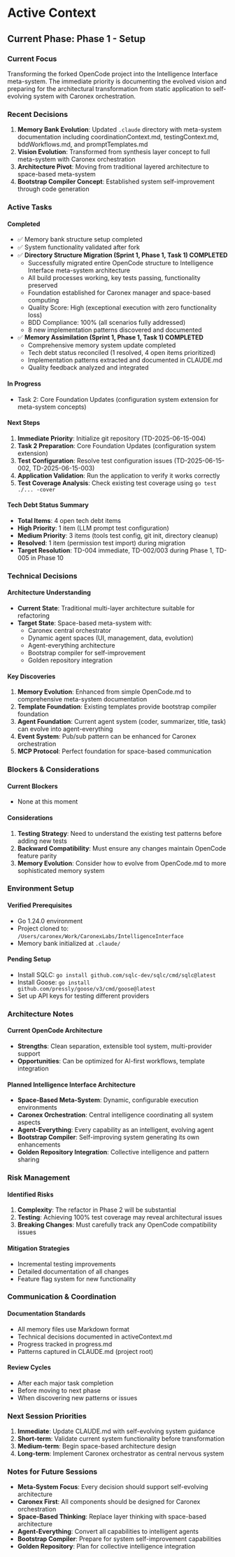 # Active Context

## Current Phase: Phase 1 - Setup

### Current Focus
Transforming the forked OpenCode project into the Intelligence Interface meta-system. The immediate priority is documenting the evolved vision and preparing for the architectural transformation from static application to self-evolving system with Caronex orchestration.

### Recent Decisions
1. **Memory Bank Evolution**: Updated `.claude` directory with meta-system documentation including coordinationContext.md, testingContext.md, bddWorkflows.md, and promptTemplates.md
2. **Vision Evolution**: Transformed from synthesis layer concept to full meta-system with Caronex orchestration
3. **Architecture Pivot**: Moving from traditional layered architecture to space-based meta-system
4. **Bootstrap Compiler Concept**: Established system self-improvement through code generation

### Active Tasks

#### Completed
- ✅ Memory bank structure setup completed
- ✅ System functionality validated after fork  
- ✅ **Directory Structure Migration (Sprint 1, Phase 1, Task 1) COMPLETED**
  - Successfully migrated entire OpenCode structure to Intelligence Interface meta-system architecture
  - All build processes working, key tests passing, functionality preserved
  - Foundation established for Caronex manager and space-based computing
  - Quality Score: High (exceptional execution with zero functionality loss)
  - BDD Compliance: 100% (all scenarios fully addressed)
  - 8 new implementation patterns discovered and documented
- ✅ **Memory Assimilation (Sprint 1, Phase 1, Task 1) COMPLETED**
  - Comprehensive memory system update completed
  - Tech debt status reconciled (1 resolved, 4 open items prioritized)
  - Implementation patterns extracted and documented in CLAUDE.md
  - Quality feedback analyzed and integrated

#### In Progress
- Task 2: Core Foundation Updates (configuration system extension for meta-system concepts)

#### Next Steps
1. **Immediate Priority**: Initialize git repository (TD-2025-06-15-004)
2. **Task 2 Preparation**: Core Foundation Updates (configuration system extension)
3. **Test Configuration**: Resolve test configuration issues (TD-2025-06-15-002, TD-2025-06-15-003)
4. **Application Validation**: Run the application to verify it works correctly
5. **Test Coverage Analysis**: Check existing test coverage using `go test ./... -cover`

#### Tech Debt Status Summary
- **Total Items**: 4 open tech debt items
- **High Priority**: 1 item (LLM prompt test configuration)
- **Medium Priority**: 3 items (tools test config, git init, directory cleanup)
- **Resolved**: 1 item (permission test import) during migration
- **Target Resolution**: TD-004 immediate, TD-002/003 during Phase 1, TD-005 in Phase 10

### Technical Decisions

#### Architecture Understanding
- **Current State**: Traditional multi-layer architecture suitable for refactoring
- **Target State**: Space-based meta-system with:
  - Caronex central orchestrator
  - Dynamic agent spaces (UI, management, data, evolution)
  - Agent-everything architecture
  - Bootstrap compiler for self-improvement
  - Golden repository integration

#### Key Discoveries
1. **Memory Evolution**: Enhanced from simple OpenCode.md to comprehensive meta-system documentation
2. **Template Foundation**: Existing templates provide bootstrap compiler foundation
3. **Agent Foundation**: Current agent system (coder, summarizer, title, task) can evolve into agent-everything
4. **Event System**: Pub/sub pattern can be enhanced for Caronex orchestration
5. **MCP Protocol**: Perfect foundation for space-based communication

### Blockers & Considerations

#### Current Blockers
- None at this moment

#### Considerations
1. **Testing Strategy**: Need to understand the existing test patterns before adding new tests
2. **Backward Compatibility**: Must ensure any changes maintain OpenCode feature parity
3. **Memory Evolution**: Consider how to evolve from OpenCode.md to more sophisticated memory system

### Environment Setup

#### Verified Prerequisites
- Go 1.24.0 environment
- Project cloned to: `/Users/caronex/Work/CaronexLabs/IntelligenceInterface`
- Memory bank initialized at `.claude/`

#### Pending Setup
- Install SQLC: `go install github.com/sqlc-dev/sqlc/cmd/sqlc@latest`
- Install Goose: `go install github.com/pressly/goose/v3/cmd/goose@latest`
- Set up API keys for testing different providers

### Architecture Notes

#### Current OpenCode Architecture
- **Strengths**: Clean separation, extensible tool system, multi-provider support
- **Opportunities**: Can be optimized for AI-first workflows, template integration

#### Planned Intelligence Interface Architecture
- **Space-Based Meta-System**: Dynamic, configurable execution environments
- **Caronex Orchestration**: Central intelligence coordinating all system aspects
- **Agent-Everything**: Every capability as an intelligent, evolving agent
- **Bootstrap Compiler**: Self-improving system generating its own enhancements
- **Golden Repository Integration**: Collective intelligence and pattern sharing

### Risk Management

#### Identified Risks
1. **Complexity**: The refactor in Phase 2 will be substantial
2. **Testing**: Achieving 100% test coverage may reveal architectural issues
3. **Breaking Changes**: Must carefully track any OpenCode compatibility issues

#### Mitigation Strategies
- Incremental testing improvements
- Detailed documentation of all changes
- Feature flag system for new functionality

### Communication & Coordination

#### Documentation Standards
- All memory files use Markdown format
- Technical decisions documented in activeContext.md
- Progress tracked in progress.md
- Patterns captured in CLAUDE.md (project root)

#### Review Cycles
- After each major task completion
- Before moving to next phase
- When discovering new patterns or issues

### Next Session Priorities

1. **Immediate**: Update CLAUDE.md with self-evolving system guidance
2. **Short-term**: Validate current system functionality before transformation
3. **Medium-term**: Begin space-based architecture design
4. **Long-term**: Implement Caronex orchestrator as central nervous system

### Notes for Future Sessions
- **Meta-System Focus**: Every decision should support self-evolving architecture
- **Caronex First**: All components should be designed for Caronex orchestration
- **Space-Based Thinking**: Replace layer thinking with space-based architecture
- **Agent-Everything**: Convert all capabilities to intelligent agents
- **Bootstrap Compiler**: Prepare for system self-improvement capabilities
- **Golden Repository**: Plan for collective intelligence integration